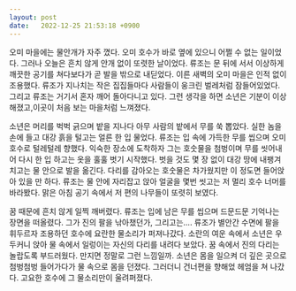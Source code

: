 ```yaml
---
layout: post
date:   2022-12-25 21:53:18 +0900
---
```

오미 마을에는 물안개가 자주 꼈다. 오미 호수가 바로 옆에 있으니 어쩔 수 없는 일이었다. 그러나 오늘은 흔치 않게 안개 없이 또렷한 날이었다. 류조는 문 뒤에 서서 이상하게 깨끗한 공기를 쳐다보다가 곧 발을 밖으로 내딛었다. 이른 새벽의 오미 마을은 인적 없이 조용했다. 류조가 지나치는 작은 집집들마다 사람들이 웅크린 벌레처럼 잠들어있었다. 그리고 류조는 거기서 혼자 깨어 돌아다니고 있다. 그런 생각을 하면 소년은 기분이 이상해졌고,이곳이 처음 보는 마을처럼 느껴졌다.

소년은 머리를 벅벅 긁으며 밭을 지나다 아무 사람의 밭에서 무를 쑥 뽑았다. 실한 놈을 손에 들고 대강 흙을 털고는 얼른 한 입 물었다. 류조는 입 속에 가득한 무를 씹으며 오미 호수로 털레털레 향했다. 익숙한 장소에 도착하자 그는 호숫물을 첨벙이며 무를 씻어내어 다시 한 입 하고는 옷을 훌훌 벗기 시작했다. 벗을 것도 몇 장 없이 대강 땅에 내팽겨치고는 물 안으로 발을 옮긴다. 다리를 감아오는 호숫물은 차가웠지만 이 정도면 들어앉아 있을 만 하다. 류조는 물 안에 자리잡고 앉아 얼굴을 몇번 씻고는 저 멀리 호수 너머를 바라봤다. 맑은 아침 공기 속에서 저 편의 나무들이 또렷히 보였다.

꿈 때문에 흔치 않게 일찍 깨버렸다. 류조는 입에 남은 무를 씹으며 드문드문 기억나는 장면을 떠올렸다. 그가 진의 팔을 낚아챘던가, 그리고는…. 류조가 별안간 수면에 팔을 휘두르자 조용하던 호수에 요란한 물소리가 퍼져나갔다. 소란의 여운 속에서 소년은 우두커니 앉아 물 속에서 일렁이는 자신의 다리를 내려다 보았다. 꿈 속에서 진의 다리는 놀랍도록 부드러웠다. 만지면 정말로 그런 느낌일까.
소년은 몸을 일으켜 더 깊은 곳으로 첨벙첨벙 들어가다가 물 속으로 몸을 던졌다. 그러더니 건너편을 향해었 헤엄을 쳐 나갔다. 고요한 호수에 그 물소리만이 울려퍼졌다.